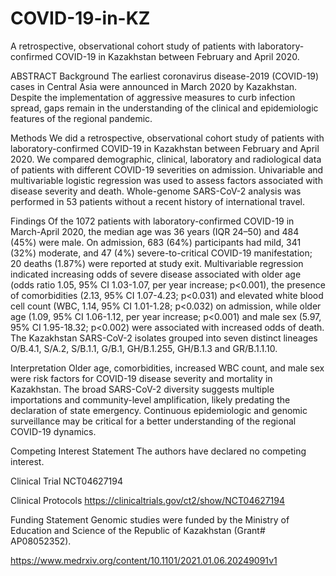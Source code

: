 # COVID-19-in-KZ
A retrospective, observational cohort study of patients with laboratory-confirmed COVID-19 in Kazakhstan between February and April 2020.

ABSTRACT
Background The earliest coronavirus disease-2019 (COVID-19) cases in Central Asia were announced in March 2020 by Kazakhstan. Despite the implementation of aggressive measures to curb infection spread, gaps remain in the understanding of the clinical and epidemiologic features of the regional pandemic.

Methods We did a retrospective, observational cohort study of patients with laboratory-confirmed COVID-19 in Kazakhstan between February and April 2020. We compared demographic, clinical, laboratory and radiological data of patients with different COVID-19 severities on admission. Univariable and multivariable logistic regression was used to assess factors associated with disease severity and death. Whole-genome SARS-CoV-2 analysis was performed in 53 patients without a recent history of international travel.

Findings Of the 1072 patients with laboratory-confirmed COVID-19 in March-April 2020, the median age was 36 years (IQR 24–50) and 484 (45%) were male. On admission, 683 (64%) participants had mild, 341 (32%) moderate, and 47 (4%) severe-to-critical COVID-19 manifestation; 20 deaths (1.87%) were reported at study exit. Multivariable regression indicated increasing odds of severe disease associated with older age (odds ratio 1.05, 95% CI 1.03-1.07, per year increase; p<0.001), the presence of comorbidities (2.13, 95% CI 1.07-4.23; p<0.031) and elevated white blood cell count (WBC, 1.14, 95% CI 1.01-1.28; p<0.032) on admission, while older age (1.09, 95% CI 1.06-1.12, per year increase; p<0.001) and male sex (5.97, 95% CI 1.95-18.32; p<0.002) were associated with increased odds of death. The Kazakhstan SARS-CoV-2 isolates grouped into seven distinct lineages O/B.4.1, S/A.2, S/B.1.1, G/B.1, GH/B.1.255, GH/B.1.3 and GR/B.1.1.10.

Interpretation Older age, comorbidities, increased WBC count, and male sex were risk factors for COVID-19 disease severity and mortality in Kazakhstan. The broad SARS-CoV-2 diversity suggests multiple importations and community-level amplification, likely predating the declaration of state emergency. Continuous epidemiologic and genomic surveillance may be critical for a better understanding of the regional COVID-19 dynamics.

Competing Interest Statement
The authors have declared no competing interest.

Clinical Trial
NCT04627194

Clinical Protocols
https://clinicaltrials.gov/ct2/show/NCT04627194


Funding Statement
Genomic studies were funded by the Ministry of Education and Science of the Republic of Kazakhstan (Grant# AP08052352).

https://www.medrxiv.org/content/10.1101/2021.01.06.20249091v1
